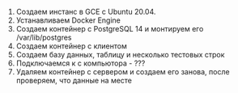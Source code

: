 1) Создаем инстанс в GCE с Ubuntu 20.04.
2) Устанавливаем Docker Engine [](scrin)
3) Создаем контейнер с PostgreSQL 14 и монтируем его /var/lib/postgres [](scrin)
4) Создаем контейнер с клиентом [](scrin)
5) Создаем базу данных, таблицу и несколько тестовых строк [](scrin)
6) Подключаемся к с компьютора - ???
7) Удаляем контейнер с сервером и создаем его занова, после проверяем, что данные на месте [](scrin)
